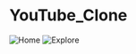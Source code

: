 # YouTube_Clone




![Home](https://i.imgur.com/M46FvkK.png)
![Explore](https://i.imgur.com/FGZKGPo.png)
